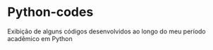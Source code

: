 # Python-codes
 Exibição de alguns códigos desenvolvidos ao longo do meu período acadêmico em Python
